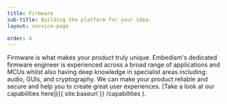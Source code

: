 ```yaml
---
title: Firmware
sub-title: Building the platform for your idea.
layout: service-page

order: 4
---
```

Firmware is what makes your product truly unique. Embedism's dedicated firmware engineer is experienced across a broad range of applications and MCUs whilst also having deep knowledge in specialist areas including: audio, GUIs, and cryptography. We can make your product reliable and secure and help you to create great user experiences. [Take a look at our capabilities here]({{ site.baseurl }} /capabilities ).